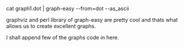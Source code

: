  cat graph1.dot | graph-easy --from=dot --as_ascii

 graphviz and perl library of graph-easy are pretty cool and thats what allows us to create excellent graphs. 

 I shall append few of the graphs code in here.

